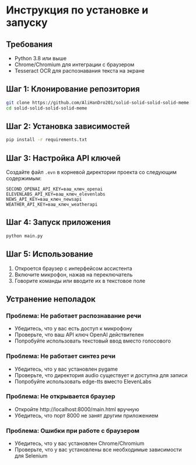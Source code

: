 # Инструкция по установке и запуску

## Требования
- Python 3.8 или выше
- Chrome/Chromium для интеграции с браузером
- Tesseract OCR для распознавания текста на экране

## Шаг 1: Клонирование репозитория
```bash
git clone https://github.com/AliHanDro201/solid-solid-solid-solid-meme.git
cd solid-solid-solid-solid-meme
```

## Шаг 2: Установка зависимостей
```bash
pip install -r requirements.txt
```

## Шаг 3: Настройка API ключей
Создайте файл `.evn` в корневой директории проекта со следующим содержимым:
```
SECOND_OPENAI_API_KEY=ваш_ключ_openai
ELEVENLABS_API_KEY=ваш_ключ_elevenlabs
NEWS_API_KEY=ваш_ключ_newsapi
WEATHER_API_KEY=ваш_ключ_weatherapi
```

## Шаг 4: Запуск приложения
```bash
python main.py
```

## Шаг 5: Использование
1. Откроется браузер с интерфейсом ассистента
2. Включите микрофон, нажав на переключатель
3. Говорите команды или вводите их в текстовое поле

## Устранение неполадок

### Проблема: Не работает распознавание речи
- Убедитесь, что у вас есть доступ к микрофону
- Проверьте, что ваш API ключ OpenAI действителен
- Попробуйте использовать текстовый ввод вместо голосового

### Проблема: Не работает синтез речи
- Убедитесь, что у вас установлен pygame
- Проверьте, что директория audio существует и доступна для записи
- Попробуйте использовать edge-tts вместо ElevenLabs

### Проблема: Не открывается браузер
- Откройте http://localhost:8000/main.html вручную
- Убедитесь, что порт 8000 не занят другим приложением

### Проблема: Ошибки при работе с браузером
- Убедитесь, что у вас установлен Chrome/Chromium
- Проверьте, что у вас установлены все необходимые зависимости для Selenium